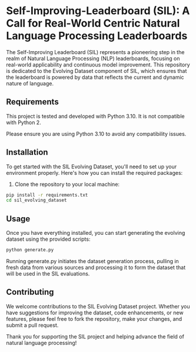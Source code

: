 # Self-Improving-Leaderboard (SIL): A Call for Real-World Centric Natural Language Processing Leaderboards
The Self-Improving Leaderboard (SIL) represents a pioneering step in the realm of Natural Language Processing (NLP) leaderboards, focusing on real-world applicability and continuous model improvement. This repository is dedicated to the Evolving Dataset component of SIL, which ensures that the leaderboard is powered by data that reflects the current and dynamic nature of language.

## Requirements
This project is tested and developed with Python 3.10. It is not compatible with Python 2.

Please ensure you are using Python 3.10 to avoid any compatibility issues.

## Installation
To get started with the SIL Evolving Dataset, you'll need to set up your environment properly. Here's how you can install the required packages:

1. Clone the repository to your local machine:
```bash
pip install -r requirements.txt
cd sil_evolving_dataset
```
## Usage
Once you have everything installed, you can start generating the evolving dataset using the provided scripts:

```bash
python generate.py
```

Running generate.py initiates the dataset generation process, pulling in fresh data from various sources and processing it to form the dataset that will be used in the SIL evaluations.

## Contributing
We welcome contributions to the SIL Evolving Dataset project. Whether you have suggestions for improving the dataset, code enhancements, or new features, please feel free to fork the repository, make your changes, and submit a pull request.

Thank you for supporting the SIL project and helping advance the field of natural language processing!
